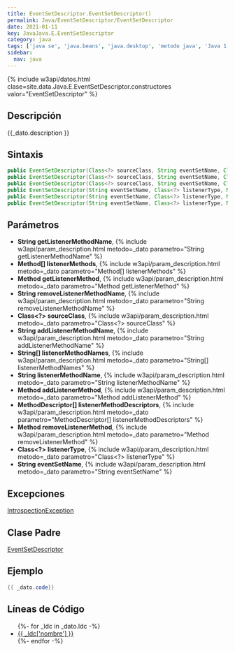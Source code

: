```yaml
---
title: EventSetDescriptor.EventSetDescriptor()
permalink: Java/EventSetDescriptor/EventSetDescriptor
date: 2021-01-11
key: JavaJava.E.EventSetDescriptor
category: java
tags: ['java se', 'java.beans', 'java.desktop', 'metodo java', 'Java 1.1']
sidebar: 
  nav: java
---
```


{% include w3api/datos.html clase=site.data.Java.E.EventSetDescriptor.constructores valor="EventSetDescriptor" %}

## Descripción
{{_dato.description }}

## Sintaxis
~~~java
public EventSetDescriptor(Class<?> sourceClass, String eventSetName, Class<?> listenerType, String listenerMethodName) throws IntrospectionException
public EventSetDescriptor(Class<?> sourceClass, String eventSetName, Class<?> listenerType, String[] listenerMethodNames, String addListenerMethodName, String removeListenerMethodName) throws IntrospectionException
public EventSetDescriptor(Class<?> sourceClass, String eventSetName, Class<?> listenerType, String[] listenerMethodNames, String addListenerMethodName, String removeListenerMethodName, String getListenerMethodName) throws IntrospectionException
public EventSetDescriptor(String eventSetName, Class<?> listenerType, MethodDescriptor[] listenerMethodDescriptors, Method addListenerMethod, Method removeListenerMethod) throws IntrospectionException
public EventSetDescriptor(String eventSetName, Class<?> listenerType, Method[] listenerMethods, Method addListenerMethod, Method removeListenerMethod) throws IntrospectionException
public EventSetDescriptor(String eventSetName, Class<?> listenerType, Method[] listenerMethods, Method addListenerMethod, Method removeListenerMethod, Method getListenerMethod) throws IntrospectionException
~~~

## Parámetros
* **String getListenerMethodName**,  {% include w3api/param_description.html metodo=_dato parametro="String getListenerMethodName" %}
* **Method[] listenerMethods**,  {% include w3api/param_description.html metodo=_dato parametro="Method[] listenerMethods" %}
* **Method getListenerMethod**,  {% include w3api/param_description.html metodo=_dato parametro="Method getListenerMethod" %}
* **String removeListenerMethodName**,  {% include w3api/param_description.html metodo=_dato parametro="String removeListenerMethodName" %}
* **Class&lt;?&gt; sourceClass**,  {% include w3api/param_description.html metodo=_dato parametro="Class<?> sourceClass" %}
* **String addListenerMethodName**,  {% include w3api/param_description.html metodo=_dato parametro="String addListenerMethodName" %}
* **String[] listenerMethodNames**,  {% include w3api/param_description.html metodo=_dato parametro="String[] listenerMethodNames" %}
* **String listenerMethodName**,  {% include w3api/param_description.html metodo=_dato parametro="String listenerMethodName" %}
* **Method addListenerMethod**,  {% include w3api/param_description.html metodo=_dato parametro="Method addListenerMethod" %}
* **MethodDescriptor[] listenerMethodDescriptors**,  {% include w3api/param_description.html metodo=_dato parametro="MethodDescriptor[] listenerMethodDescriptors" %}
* **Method removeListenerMethod**,  {% include w3api/param_description.html metodo=_dato parametro="Method removeListenerMethod" %}
* **Class&lt;?&gt; listenerType**,  {% include w3api/param_description.html metodo=_dato parametro="Class<?> listenerType" %}
* **String eventSetName**,  {% include w3api/param_description.html metodo=_dato parametro="String eventSetName" %}

## Excepciones
[IntrospectionException](/Java/IntrospectionException/)

## Clase Padre
[EventSetDescriptor](/Java/EventSetDescriptor/)

## Ejemplo
~~~java
{{ _dato.code}}
~~~

## Líneas de Código
<ul>
{%- for _ldc in _dato.ldc -%}
   <li>
       <a href="{{_ldc['url'] }}">{{ _ldc['nombre'] }}</a>
   </li>
{%- endfor -%}
</ul>
